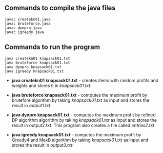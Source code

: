 ## Commands to compile the java files
	javac createkn01.java 
	javac bruteforce.java
    javac dynpro.java
    javac igreedy.java
	
## Commands to run the program
    java createkn01 knapsack01.txt
    java bruteforce knapsack01.txt
    java dynpro knapsack01.txt
    java igreedy knapsack01.txt

- **java createkn01 knapsack01.txt** - creates items with random profits and weights and stores it in *knapsack01.txt*.

- **java bruteforce knapsack01.txt** - computes the maximum profit by brutefore algorithm by taking *knapsack01.txt* as input and stores the result in *output1.txt*.

- **java dynpro knapsack01.txt** - computes the maximum profit by refined DP algorithm algorithm by taking *knapsack01.txt* as input and stores the result in output2.txt. This program also creates a file called *entries2.txt*.

- **java igreedy knapsack01.txt** - computes the maximum profit by Greedy4 and MaxB algorithm by taking *knapsack01.txt* as input and stores the result in *output3.txt*.
